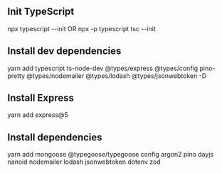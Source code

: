 ## Init TypeScript

npx typescript --init OR npx -p typescript tsc --init

## Install dev dependencies

yarn add typescript ts-node-dev @types/express @types/config pino-pretty @types/nodemailer @types/lodash
@types/jsonwebtoken -D

## Install Express

yarn add express@5

## Install dependencies

yarn add mongoose @typegoose/typegoose config argon2 pino dayjs nanoid nodemailer lodash jsonwebtoken dotenv zod